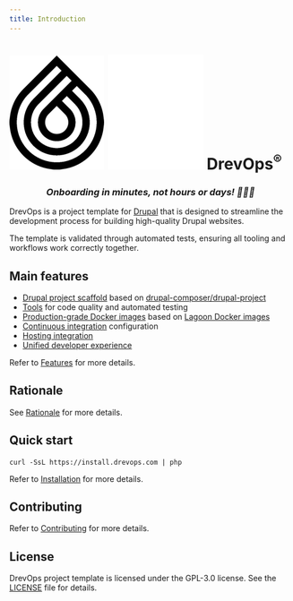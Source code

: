 ```yaml
---
title: Introduction
---
```


<h1 class="hero-title">
  <img src="assets/logo-black.png#only-light" alt="DrevOps Logo" />
  <img src="assets/logo-white.png#only-dark" alt="DrevOps Logo" />
  <span>DrevOps<sup>&reg;</sup></span>
</h1>

<h3 align="center"><em>Onboarding in minutes, not hours or days! 🚀🚀🚀</em></h3>

DrevOps is a project template for [Drupal](https://drupal.org) that is designed
to streamline the development process for building high-quality Drupal websites.

The template is validated through automated tests, ensuring all tooling and
workflows work correctly together.

## Main features

- [Drupal project scaffold](drupal) based
  on [drupal-composer/drupal-project](https://github.com/drupal-composer/drupal-project)
- [Tools](tools) for code quality and automated testing
- [Production-grade Docker images](tools/docker) based
  on [Lagoon Docker images](https://github.com/uselagoon/lagoon-images)
- [Continuous integration](integrations/ci) configuration
- [Hosting integration](integrations/hosting)
- [Unified developer experience](workflows)

Refer to [Features](introduction/features.md) for more details.

## Rationale

See [Rationale](introduction/rationale.md) for more details.

## Quick start

    curl -SsL https://install.drevops.com | php

Refer to [Installation](introduction/installation.md) for more details.

## Contributing

Refer to [Contributing](contributing/README.md) for more details.

## License

DrevOps project template is licensed under the GPL-3.0 license. See
the [LICENSE](../../../../LICENSE) file for details.
